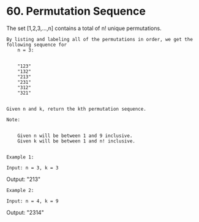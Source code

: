# 60. Permutation Sequence

The set [1,2,3,...,n] contains a total of n! unique
        permutations.

    By listing and labeling all of the permutations in order, we get the following sequence for
        n = 3:

    
        "123"
        "132"
        "213"
        "231"
        "312"
        "321"
    

    Given n and k, return the kth permutation sequence.

    Note:

    
        Given n will be between 1 and 9 inclusive.
        Given k will be between 1 and n! inclusive.
    

    Example 1:

    Input: n = 3, k = 3
Output: "213"

    Example 2:

    Input: n = 4, k = 9
Output: "2314"